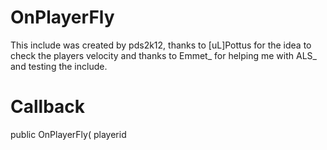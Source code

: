 OnPlayerFly
===========

This include was created by pds2k12, thanks to [uL]Pottus for the idea to check the players velocity and thanks to Emmet_ for helping me with ALS_ and testing the include.

Callback
===========
public OnPlayerFly( playerid 

